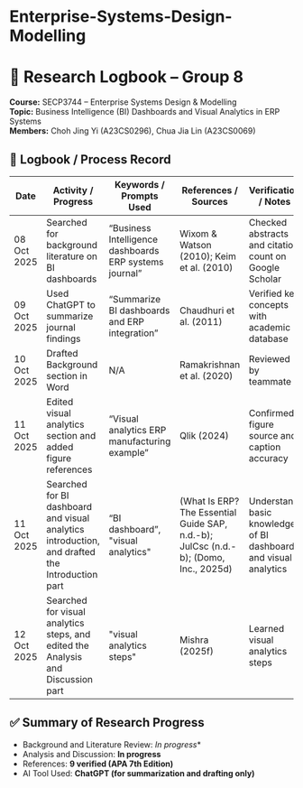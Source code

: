 # Enterprise-Systems-Design-Modelling

# 📘 Research Logbook – Group 8  
**Course:** SECP3744 – Enterprise Systems Design & Modelling  
**Topic:** Business Intelligence (BI) Dashboards and Visual Analytics in ERP Systems  
**Members:** Choh Jing Yi (A23CS0296), Chua Jia Lin (A23CS0069)  

## 🧾 Logbook / Process Record

| Date | Activity / Progress | Keywords / Prompts Used | References / Sources | Verification / Notes |
|------|---------------------|--------------------------|----------------------|----------------------|
| 08 Oct 2025 | Searched for background literature on BI dashboards | “Business Intelligence dashboards ERP systems journal” | Wixom & Watson (2010); Keim et al. (2010) | Checked abstracts and citation count on Google Scholar |
| 09 Oct 2025 | Used ChatGPT to summarize journal findings | “Summarize BI dashboards and ERP integration” | Chaudhuri et al. (2011) | Verified key concepts with academic database |
| 10 Oct 2025 | Drafted Background section in Word | N/A | Ramakrishnan et al. (2020) | Reviewed by teammate |
| 11 Oct 2025 | Edited visual analytics section and added figure references | “Visual analytics ERP manufacturing example” | Qlik (2024) | Confirmed figure source and caption accuracy |
| 11 Oct 2025 | Searched for BI dashboard and visual analytics introduction, and drafted the Introduction part | “BI dashboard”, "visual analytics" | (What Is ERP? The Essential Guide SAP, n.d.-b); JulCsc (n.d.-b); (Domo, Inc., 2025d) | Understand basic knowledge of BI dashboard and visual analytics |
| 12 Oct 2025 | Searched for visual analytics steps, and edited the Analysis and Discussion part | "visual analytics steps" | Mishra (2025f) | Learned visual analytics steps |

## ✅ Summary of Research Progress
- Background and Literature Review: *In progress**
- Analysis and Discussion: **In progress**
- References: **9 verified (APA 7th Edition)**
- AI Tool Used: **ChatGPT (for summarization and drafting only)**

